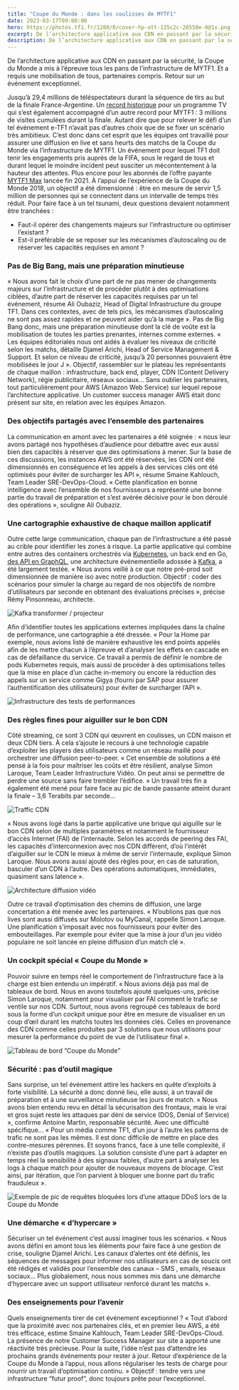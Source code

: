 ```yaml
---
title: "Coupe du Monde : dans les coulisses de MYTF1"
date: 2023-03-17T09:00:00
hero: https://photos.tf1.fr/1280/0/cover-hp-ott-135c2c-26558e-0@1x.png
excerpt: De l’architecture applicative aux CDN en passant par la sécurité, la Coupe du Monde a mis à l’épreuve tous les pans de l’infrastructure de MYTF1.
description: De l’architecture applicative aux CDN en passant par la sécurité, la Coupe du Monde a mis à l’épreuve tous les pans de l’infrastructure de MYTF1. Et a requis une mobilisation de tous, partenaires compris. Retour sur un événement exceptionnel.
---
```


De l’architecture applicative aux CDN en passant par la sécurité, la Coupe du Monde a mis à l’épreuve tous les pans de l’infrastructure de MYTF1. Et a requis une mobilisation de tous, partenaires compris. Retour sur un événement exceptionnel. 

Jusqu’à 29,4 millions de téléspectateurs durant la séquence de tirs au but de la finale France-Argentine. Un [record historique](https://groupe-tf1.fr/fr/communiques/excellentes-performances-pour-la-coupe-du-monde-de-la-fifa-2022tm-sur-tf1) pour un programme TV qui s’est également accompagné d’un autre record pour MYTF1 : 3 millions de visites cumulées durant la finale. Autant dire que pour relever le défi d’un tel événement e-TF1 n’avait pas d’autres choix que de se fixer un scénario très ambitieux. 
C’est donc dans cet esprit que les équipes ont travaillé pour assurer une diffusion en live et sans heurts des matchs de la Coupe du Monde via l’infrastructure de MYTF1. Un événement pour lequel TF1 doit tenir les engagements pris auprès de la FIFA, sous le regard de tous et durant lequel le moindre incident peut susciter un mécontentement à la hauteur des attentes. Plus encore pour les abonnés de l’offre payante [MYTF1 Max](https://www.tf1.fr/offre-max) lancée fin 2021.
À l’appui de l’expérience de la Coupe du Monde 2018, un objectif a été dimensionné : être en mesure de servir 1,5 million de personnes qui se connectent dans un intervalle de temps très réduit. Pour faire face à un tel tsunami, deux questions devaient notamment être tranchées :
* Faut-il opérer des changements majeurs sur l’infrastructure ou optimiser l’existant ?
* Est-il préférable de se reposer sur les mécanismes d’autoscaling ou de réserver les capacités requises en amont ?

### Pas de Big Bang, mais une préparation minutieuse
« Nous avons fait le choix d’une part de ne pas mener de changements majeurs sur l’infrastructure et de procéder plutôt à des optimisations ciblées, d’autre part de réserver les capacités requises par un tel événement, résume Ali Oubaziz, Head of Digital Infrastructure du groupe TF1. Dans ces contextes, avec de tels pics, les mécanismes d’autoscaling ne sont pas assez rapides et ne peuvent aider qu’à la marge ». Pas de Big Bang donc, mais une préparation minutieuse dont la clé de voûte est la mobilisation de toutes les parties prenantes, internes comme externes.
« Les équipes éditoriales nous ont aidés à évaluer les niveaux de criticité selon les matchs, détaille Djamel Arichi, Head of Service Management & Support. Et selon ce niveau de criticité, jusqu’à 20 personnes pouvaient être mobilisées le jour J ». Objectif, rassembler sur le plateau les représentants de chaque maillon : infrastructure, back end, player, CDN (Content Delivery Network), régie publicitaire, réseaux sociaux... Sans oublier les partenaires, tout particulièrement pour AWS (Amazon Web Service) sur lequel repose l’architecture applicative. Un customer success manager AWS était donc présent sur site, en relation avec les équipes Amazon.

### Des objectifs partagés avec l’ensemble des partenaires
La communication en amont avec les partenaires a été soignée : « nous leur avons partagé nos hypothèses d’audience pour débattre avec eux aussi bien des capacités à réserver que des optimisations à mener. Sur la base de ces discussions, les instances AWS ont été réservées, les CDN ont été dimensionnés en conséquence et les appels à des services clés ont été optimisés pour éviter de surcharger les API », résume Smaine Kahlouch, Team Leader SRE-DevOps-Cloud. « Cette planification en bonne intelligence avec l’ensemble de nos fournisseurs a représenté une bonne partie du travail de préparation et s’est avérée décisive pour le bon déroulé des opérations », souligne Ali Oubaziz.

### Une cartographie exhaustive de chaque maillon applicatif
Outre cette large communication, chaque pan de l’infrastructure a été passé au crible pour identifier les zones à risque. La partie applicative qui combine entre autres des containers orchestrés via [Kubernetes](https://tech.tf1.fr/post/2021/architecture/eks/), un back end en Go, [des API en GraphQL](https://tech.tf1.fr/post/2020/architecture/graphql-and-persisted-queries/), une architecture événementielle adossée à [Kafka](https://tech.tf1.fr/post/2021/architecture/migration-vers-kafka/), a été largement testée. « Nous avons veillé à ce que notre pré-prod soit dimensionnée de manière iso avec notre production. Objectif : coder des scénarios pour simuler la charge au regard de nos objectifs de nombre d’utilisateurs par seconde en obtenant des évaluations précises », précise Rémy Pinsonneau, architecte.

![Kafka transformer / projecteur](../../2021/architecture/migration-vers-kafka/images/archi-indexeur.svg#darkmode "Kafka transformer / projecteur")

Afin d’identifier toutes les applications externes impliquées dans la chaîne de performance, une cartographie a été dressée. « Pour la Home par exemple, nous avions listé de manière exhaustive les end points appelés afin de les mettre chacun à l’épreuve et d’analyser les effets en cascade en cas de défaillance du service. Ce travail a permis de définir le nombre de pods Kubernetes requis, mais aussi de procéder à des optimisations telles que la mise en place d’un cache in-memory ou encore la réduction des appels sur un service comme Gigya (fourni par SAP pour assurer l’authentification des utilisateurs) pour éviter de surcharger l’API ».

![Infrastructure des tests de performances](images/bench-k6.png#darkmode "Infrastructure des tests de performances")

### Des règles fines pour aiguiller sur le bon CDN
Côté streaming, ce sont 3 CDN qui œuvrent en coulisses, un CDN maison et deux CDN tiers. À cela s’ajoute le recours à une technologie capable d’exploiter les players des utilisateurs comme un réseau maillé pour orchestrer une diffusion peer-to-peer. « Cet ensemble de solutions a été pensé à la fois pour maîtriser les coûts et être résilient, analyse Simon Laroque, Team Leader Infrastructure Vidéo. On peut ainsi se permettre de perdre une source sans faire trembler l’édifice. »
Un travail très fin a également été mené pour faire face au pic de bande passante atteint durant la finale – 3,6 Terabits par seconde... 

![Traffic CDN](images/traffic-cdn.png#darkmode "Traffic CDN")

« Nous avons logé dans la partie applicative une brique qui aiguille sur le bon CDN selon de multiples paramètres et notamment le fournisseur d’accès Internet (FAI) de l’internaute. Selon les accords de peering des FAI, les capacités d’interconnexion avec nos CDN diffèrent, d’où l’intérêt d’aiguiller sur le CDN le mieux à même de servir l’internaute, explique Simon Laroque. Nous avons aussi ajouté des règles pour, en cas de saturation, basculer d’un CDN à l’autre. Des opérations automatiques, immédiates, quasiment sans latence ».

![Architecture diffusion vidéo](images/archi-cdn.png#darkmode "Architecture diffusion vidéo")

Outre ce travail d’optimisation des chemins de diffusion, une large concertation a été menée avec les partenaires. « N’oublions pas que nos lives sont aussi diffusés sur Molotov ou MyCanal, rappelle Simon Laroque. Une planification s’imposait avec nos fournisseurs pour éviter des embouteillages. Par exemple pour éviter que la mise à jour d’un jeu vidéo populaire ne soit lancée en pleine diffusion d’un match clé ».

### Un cockpit spécial « Coupe du Monde »
Pouvoir suivre en temps réel le comportement de l’infrastructure face à la charge est bien entendu un impératif. « Nous avions déjà pas mal de tableaux de bord. Nous en avons toutefois ajouté quelques-uns, précise Simon Laroque, notamment pour visualiser par FAI comment le trafic se ventile sur nos CDN. Surtout, nous avons regroupé ces tableaux de bord sous la forme d’un cockpit unique pour être en mesure de visualiser en un coup d’œil durant les matchs toutes les données clés. Celles en provenance des CDN comme celles produites par 3 solutions que nous utilisons pour mesurer la performance du point de vue de l’utilisateur final ».

![Tableau de bord “Coupe du Monde”](images/tdb.png#darkmode "Tableau de bord “Coupe du Monde”")

### Sécurité : pas d’outil magique
Sans surprise, un tel événement attire les hackers en quête d’exploits à forte visibilité. La sécurité a donc donné lieu, elle aussi, à un travail de préparation et à une surveillance minutieuse les jours de match. « Nous avons bien entendu revu en détail la sécurisation des frontaux, mais le vrai et gros sujet reste les attaques par déni de service (DOS, Denial of Service) », confirme Antoine Martin, responsable sécurité. Avec une difficulté spécifique...
« Pour un média comme TF1, d’un jour à l’autre les patterns de trafic ne sont pas les mêmes. Il est donc difficile de mettre en place des contre-mesures pérennes. Et soyons francs, face à une telle complexité, il n’existe pas d’outils magiques. La solution consiste d’une part à adapter en temps réel la sensibilité à des signaux faibles, d’autre part à analyser les logs à chaque match pour ajouter de nouveaux moyens de blocage. C’est ainsi, par itération, que l’on parvient à bloquer une bonne part du trafic frauduleux ».

![Exemple de pic de requêtes bloquées lors d’une attaque DDoS lors de la Coupe du Monde](images/ddos.png#darkmode "Exemple de pic de requêtes bloquées lors d’une attaque DDoS lors de la Coupe du Monde")

### Une démarche « d’hypercare »
Sécuriser un tel événement c’est aussi imaginer tous les scénarios. « Nous avons défini en amont tous les éléments pour faire face à une gestion de crise, souligne Djamel Arichi. Les canaux d’alertes ont été définis, les séquences de messages pour informer nos utilisateurs en cas de soucis ont été rédigés et validés pour l’ensemble des canaux – SMS , emails, réseaux sociaux... Plus globalement, nous nous sommes mis dans une démarche d’hypercare avec un support utilisateur renforcé durant les matchs ».

### Des enseignements pour l’avenir
Quels enseignements tirer de cet événement exceptionnel ? « Tout d’abord que la proximité avec nos partenaires clés, et en premier lieu AWS, a été très efficace, estime Smaine Kahlouch, Team Leader SRE-DevOps-Cloud. La présence de notre Customer Success Manager sur site a apporté une réactivité très précieuse. Pour la suite, l’idée n’est pas d’attendre les prochains grands événements pour rester à jour. Retour d’expérience de la Coupe du Monde à l’appui, nous allons régulariser les tests de charge pour nourrir un travail d’optimisation continu. » Objectif : tendre vers une infrastructure “futur proof”, donc toujours prête pour l’exceptionnel.

